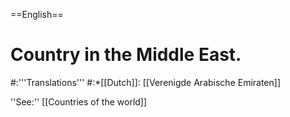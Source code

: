 ==English==

# Country in the Middle East.
#:'''Translations'''
#:*[[Dutch]]: [[Verenigde Arabische Emiraten]]

''See:'' [[Countries of the world]]